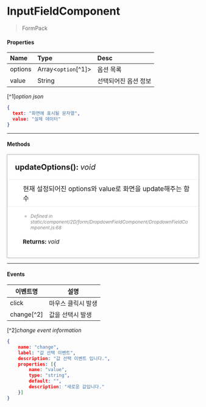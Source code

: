 # InputFieldComponent
> FormPack

#### Properties
| Name       | Type    | Desc                                                |
| :--------- | :------ | :-------------------------------------------------- |
| options | Array<`option`[^1]>  | 옵션 목록                                  |
| value   | String | 선택되어진 옵션 정보                                 |

[^1]*option json*
```json
{
  text: "화면에 표시될 문자열",
  value: "실제 데이터"
}
```
---
#### Methods

<style>
    .method_container {padding:20px; background-color:#fff; box-shadow:0 0 4px rgba(0, 0, 0, 0.25); border:1px solid rgba(0, 0, 0, 0.25);}
    .method_container ul {font-size:12px;}
    .method_access {border-radius:2px; margin-right:5px; background-color:#999999;padding:1px 1px 1px 4px;font-size:11px !important;font-weight:normal;}
    .method_title {font-size:20px;font-weight:bold;margin-bottom:20px;}
    .source_description {font-style:italic; font-size:13px; color:#808080; }
    .source_description p { margin: 0}
    .source_description ul { margin: 0}
    .parameters_title { font-size:15px; font-weight:bold; margin-top:20px;}
    .parameters li { font-weight:bold; }
    .data_type { font-style:italic; font-weight:normal; }
</style>
<div class="method_container">
    <a name="addeventlistener" class="tsd-anchor"></a>
    <div class="method_title">
        <!-- <span class="method_access">
            Public
        </span> -->
        updateOptions(): <span class="data_type">void</span>
    </div>
    <ul style="list-style:none;margin-left:-20px;margin-right:-20px;border:1px solid #eee;padding:10px 10px 10px 40px;font-size:17px;">
        <li>현재 설정되어진 options와 value로 화면을 update해주는 함수</li>
    </ul>
    <ul style="list-style:none;">
        <li>
        <aside class="source_description">
            <ul>
                <li>Defined in static/component/2D/form/DropdownFieldComponent/DropdownFieldComponent.js:68</li>
            </ul>
        </aside>
        <!-- parameter 설명 -->
        <!-- <div class="parameters_title">Parameters</div>
        <ul class="parameters">
            <li>config: <span class="data_type">string</span></li>
        </ul> -->
        <div class="parameters_title">Returns: <span class="data_type">void</span></div>
        </li>
    </ul>
</div>

<!-- <div class="method_container">
    <a name="addeventlistener" class="tsd-anchor"></a>
    <div class="method_title">
        <span class="method_access">
            Protected
        </span>
        _onCommitProperties(config: <span class="data_type">string</span>): void
    </div>
    <ul style="list-style:none;margin-left:-20px;margin-right:-20px;border:1px solid #eee;padding:10px 10px 10px 40px;font-size:17px;">
        <li>컴포넌트 속성 갱신 처리 함수(기본 속성은 상위 객체에서 처리하도록 구현)</li>
    </ul>
    <ul style="list-style:none;">
        <li>
        <aside class="source_description">
            <p >Implementation of IWVDisplayObject</p>
            <p>Inherited from WVDisplayObject</p>
            <ul>
                <li>Defined in static/component/2D/form/DropdownFieldComponent/DropdownFieldComponent.js:99</li>
            </ul>
        </aside>
        <div class="parameters_title">Parameters</div>
        <ul class="parameters">
            <li>config: <span class="data_type">string</span></li>
        </ul>
        <div class="parameters_title">Returns: <span class="data_type">void</span></div>
        </li>
    </ul>
</div> -->

---
#### Events
|이벤트명|설명|
|---|---|
|click|마우스 클릭시 발생|
|change[^2]|값을 선택시 발생|

[^2]*change event information*
```json
{
    name: "change",
    label: "값 선택 이벤트",
    description: "값 선택 이벤트 입니다.",
    properties: [{
        name: "value",
        type: "string",
        default: "",
        description: "새로운 값입니다."
    }]
}
```